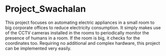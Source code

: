 # Project_Swachalan

This project focuses on automating electric appliances in a small room to big corporate offices to reduce electricity consumption. It simply makes use of the CCTV cameras installed in the rooms to periodically monitor the presence of humans in a room. If the room is big, it checks for the coordinates too. Requiring no additional and complex hardware, this project can be implemented very easily.




